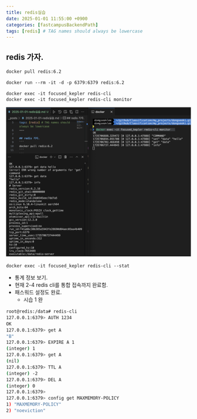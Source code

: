 ```yaml
---
title: redis실습
date: 2025-01-01 11:55:00 +0900
categories: [fastcampusBackendPath]
tags: [redis] # TAG names should always be lowercase
---
```


## redis 가자.
```
docker pull redis:6.2
```
```
docker run --rm -it -d -p 6379:6379 redis:6.2
```

```
docker exec -it focused_kepler redis-cli
docker exec -it focused_kepler redis-cli monitor
```
![](assets/img/posts/2025-01-01-13-46-10.png)

```
docker exec -it focused_kepler redis-cli --stat
```

* 통계 정보 보기.
* 현재 2-4  redis cli를 통합 접속까지 완료함.
* 패스워드 설정도 완료.
  * 시습 1 완

```sh
root@redis:/data# redis-cli
127.0.0.1:6379> AUTH 1234
OK
127.0.0.1:6379> get A
"B"
127.0.0.1:6379> EXPIRE A 1
(integer) 1
127.0.0.1:6379> get A
(nil)
127.0.0.1:6379> TTL A
(integer) -2
127.0.0.1:6379> DEL A
(integer) 0
127.0.0.1:6379>
127.0.0.1:6379> config get MAXMEMORY-POLICY
1) "MAXMEMORY-POLICY"
2) "noeviction"
```
